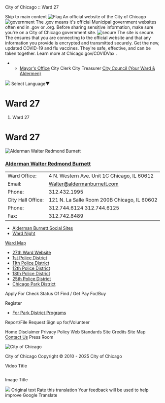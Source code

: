 City of Chicago :: Ward 27


Skip to main content
![Flag](https://www.chicago.gov/content/dam/city/cds/safari-pinned-tab.svg)
An official website of the City of Chicago
![government](https://www.chicago.gov/content/dam/city/cds/icon-dot-gov.svg)
The .gov means it's official
Municipal government websites often end in .gov or .org. Before sharing sensitive information, make sure you're on a City of Chicago government site.
![secure](https://www.chicago.gov/content/dam/city/cds/icon-https.svg)
The site is secure.
The
ensures that you are connecting to the official website and that any information you provide is encrypted and transmitted securely.
Get the new, updated COVID-19 and flu vaccines. They're safe, effective, and can be taken together. Learn more at
Chicago.gov/COVIDVax
.

* + [Mayor's Office](https://www.chicago.gov/city/en/depts/mayor.html)
    City Clerk
    City Treasurer
    [City Council (Your Ward & Aldermen)](https://www.chicago.gov/city/en/about/council.html)

![](https://www.google.com/images/cleardot.gif)
Select Language​▼

Ward 27
=======

1. Ward 27

Ward 27
=======

![Alderman Walter Redmond Burnett](https://www.chicago.gov/content/dam/city/about/wards/27/Burnett-Redmond-Walter-Portrait.jpg "Alderman Walter Redmond Burnett")

### [Alderman Walter Redmond Burnett](https://www.chicago.gov/content/city/en/about/wards/27/alderman_burnett_bio.html)

|  |  |
| --- | --- |
| Ward Office: | 4 N. Western Ave.   Unit 1C   Chicago, IL 60612 |
| Email: | [Walter@aldermanburnett.com](mailto:Walter@aldermanburnett.com "Walter@aldermanburnett.com") |
| Phone: | 312.432.1995 |
| City Hall Office: | 121 N. La Salle   Room 200B   Chicago, IL 60602 |
| Phone: | 312.744.6124   312.744.6125 |
| Fax: | 312.742.8489 |

* [Alderman Burnett Social Sites](https://www.chicago.gov/content/city/en/about/wards/27/serving_you/eckhart_park_communitycouncil.html)
* [Ward Night](https://www.chicago.gov/content/city/en/about/wards/27/serving_you/ward_night.html)

[Ward Map](https://app.chicagoelections.com/Documents/general/27th%20Ward.pdf)

* [27th Ward Website](https://aldermanburnett.com/ "27th Ward Website")
* [1st Police District](https://home.chicagopolice.org/about/police-districts/1st-district-central/ "1st Police District")
* [11th Police District](https://home.chicagopolice.org/about/police-districts/11th-district-harrison/ "11th Police District")
* [12th Police District](https://home.chicagopolice.org/about/police-districts/12th-district-near-west/ "12th Police District")
* [18th Police District](https://home.chicagopolice.org/about/police-districts/18th-district-near-north/ "18th Police District")
* [25th Police District](https://home.chicagopolice.org/about/police-districts/25th-district-grand-central/ "25th Police District")
* [Chicago Park District](http://www.chicagoparkdistrict.com/)

Apply For
Check Status Of
Find / Get
Pay For/Buy

Register

* [For Park District Programs](https://www.chicago.gov/content/city/en/depts/other/provdrs/cpd/svcs/register_for_parkdistrictprogramsonline.html "For Park District Programs")

Report/File
Request
Sign up for/Volunteer


Home
Disclaimer
Privacy Policy
Web Standards
Site Credits
Site Map
[Contact Us](https://www.chicago.gov/city/en/general/contact.html)
Press Room

![City of Chicago](https://www.chicago.gov/content/dam/city/cds/city_seal_clr.png)

City of Chicago
Copyright © 2010 - 2025 City of Chicago





Video Title

![]()

Image Title


![](https://fonts.gstatic.com/s/i/productlogos/translate/v14/24px.svg)
Original text
Rate this translation
Your feedback will be used to help improve Google Translate